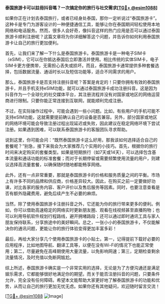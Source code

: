 **泰国旅游卡可以註冊抖音嗎？一次搞定你的旅行与社交需求[[TG💪+ @esim1088](https://t.me/s/esim1088)]**

如果你正在计划去泰国旅行，或者已经身处泰国，那你一定听说过“泰国旅游卡”。这种卡是专门为游客设计的一种便捷通信工具，能够让你在泰国期间轻松使用本地网络和电话服务。然而，很多人会好奇，像抖音这样的热门应用是否可以通过泰国旅游卡顺利注册呢？这篇文章将为你详细解答这个问题，并告诉你如何利用泰国旅游卡让自己的旅行更加便利。

首先，让我们来了解一下什么是泰国旅游卡。泰国旅游卡是一种电子SIM卡（eSIM），它可以在你抵达泰国后立即激活并使用。相比传统的实体SIM卡，电子SIM卡更方便携带，无需担心丢失或损坏。而且，泰国旅游卡通常提供多种套餐选择，包括数据流量、通话时长以及短信功能等，适合不同需求的用户。

那么，泰国旅游卡是否支持注册抖音呢？答案是肯定的！只要你拥有有效的泰国旅游卡，并且手机支持eSIM功能，就可以通过泰国旅游卡成功注册抖音。这是因为抖音作为一个全球化的社交媒体平台，其注册流程并没有对国家或地区的网络运营商进行限制。只要你能正常连接到互联网，就能顺利完成注册。

不过，在实际操作过程中，可能会遇到一些小问题。比如，有些用户的手机可能不支持eSIM功能，这就需要提前确认自己的设备是否兼容。另外，部分国家或地区的网络环境可能会导致注册过程出现延迟或失败，因此建议在稳定网络环境下尝试注册。如果遇到困难，可以联系泰国旅游卡的客服团队寻求帮助。

说到这里，你可能会问：“既然泰国旅游卡这么好用，那我该如何选择适合自己的套餐呢？”别急，接下来我会为大家推荐几个实用的小技巧。首先，根据你的旅行时间来决定购买的套餐类型。如果是短期旅行（如7天或14天），可以选择包含基本流量和通话功能的标准套餐；而对于长期停留或需要频繁使用流量的用户，则建议选择高流量套餐，以确保随时随地都能畅享网络。

此外，还有一点非常重要，那就是泰国旅游卡的价格和服务质量之间的平衡。市场上有许多不同的品牌和供应商，价格差异较大。因此，在购买之前一定要做好功课，对比各家的服务内容、客户评价以及售后服务等因素。同时，也要注意查看是否有额外隐藏费用，避免后续产生不必要的麻烦。

当然，除了使用泰国旅游卡注册抖音之外，它还能为你的旅行带来更多的便利。例如，你可以借助高速稳定的网络实时更新朋友圈、观看在线视频甚至直播购物；也可以利用导航软件规划行程路线，避开拥堵路段；还可以通过即时通讯工具与家人朋友保持联系，分享旅途中的美好瞬间。总之，一张小小的泰国旅游卡，不仅能解决你的通讯问题，更能让你的旅行体验变得更加丰富多彩！

最后，再给大家分享几个使用泰国旅游卡的小贴士。第一，记得提前下载好必要的应用程序，比如地图导航、翻译工具等，以便在没有Wi-Fi的情况下也能正常使用；第二，尽量避免在高峰期使用大量流量，以免影响网速；第三，定期检查剩余流量情况，及时充值以免断网尴尬。

综上所述，泰国旅游卡确实是一个非常实用的选择，无论是为了方便沟通还是满足娱乐需求，它都能够很好地满足你的期望。而关于能否注册抖音的问题，只要条件允许，完全没有任何障碍。希望本文能帮助大家更好地了解泰国旅游卡的功能和优势，从而让自己的旅行更加无忧无虑。如果你还有其他疑问，欢迎随时留言交流！

[[TG💪+ @esim1088](https://t.me/s/esim1088) ![Image](https://i.postimg.cc/4NQfJmqS/Snipaste-2025-05-13-00-14-12.png)]